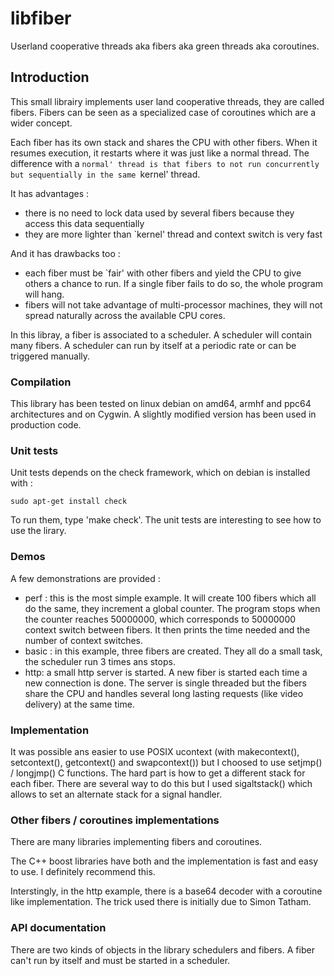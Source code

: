 # libfiber

Userland cooperative threads aka fibers aka green threads aka coroutines.

## Introduction

This small librairy implements user land cooperative threads, they are called fibers. Fibers can be seen as a specialized case of coroutines which are a wider concept.

Each fiber has its own stack and shares the CPU with other fibers.
When it resumes execution, it restarts where it was just like a normal thread.
The difference with a `normal' thread is that fibers to not run concurrently but sequentially in the same `kernel' thread.

It has advantages :
 * there is no need to lock data used by several fibers because they access this data sequentially
 * they are more lighter than `kernel' thread and context switch is very fast

And it has drawbacks too :
 * each fiber must be `fair' with other fibers and yield the CPU to give others a chance to run. If a single fiber fails to do so, the whole program will hang.
 * fibers will not take advantage of multi-processor machines, they will not spread naturally across the available CPU cores.


In this libray, a fiber is associated to a scheduler. A scheduler will contain many fibers. A scheduler can run by itself at a periodic rate or can be triggered manually.

### Compilation

This library has been tested on linux debian on amd64, armhf and ppc64 architectures and on Cygwin. A slightly modified version has been used in production code.


### Unit tests

Unit tests depends on the check framework, which on debian is installed with :

~~~~
sudo apt-get install check
~~~~

To run them, type 'make check'. The unit tests are interesting to see how to use the lirary.


### Demos

A few demonstrations are provided :
 * perf : this is the most simple example. It will create 100 fibers which all do the same, they increment a global counter. The program stops when the counter reaches 50000000, which corresponds to 50000000 context switch between fibers. It then prints the time needed and the number of context switches.
 * basic : in this example, three fibers are created. They all do a small task, the scheduler run 3 times ans stops.
 * http: a small http server is started. A new fiber is started each time a new connection is done. The server is single threaded but the fibers share the CPU and handles several long lasting requests (like video delivery) at the same time.

### Implementation

It was possible ans easier to use POSIX ucontext (with makecontext(), setcontext(), getcontext() and swapcontext()) but I choosed to use setjmp() / longjmp() C functions. The hard part is how to get a different stack for each fiber. There are several way to do this but I used sigaltstack() which allows to set an alternate stack for a signal handler. 

### Other fibers / coroutines implementations

There are many libraries implementing fibers and coroutines.

The C++ boost libraries have both and the implementation is fast and easy to use. I definitely recommend this.

Interstingly, in the http example, there is a base64 decoder with a coroutine like implementation. The trick used there is initially due to Simon Tatham.

### API documentation

There are two kinds of objects in the library schedulers and fibers. A fiber can't run by itself and must be started in a scheduler.

